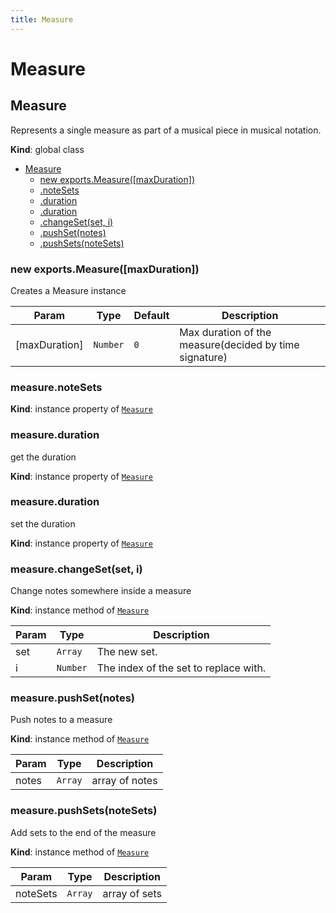 ```yaml
---
title: Measure
---
```


# Measure

<a name="Measure"></a>

## Measure
Represents a single measure as part of a musical piece in musical notation.

**Kind**: global class  

* [Measure](#Measure)
    * [new exports.Measure([maxDuration])](#new_Measure_new)
    * [.noteSets](#Measure+noteSets)
    * [.duration](#Measure+duration)
    * [.duration](#Measure+duration)
    * [.changeSet(set, i)](#Measure+changeSet)
    * [.pushSet(notes)](#Measure+pushSet)
    * [.pushSets(noteSets)](#Measure+pushSets)

<a name="new_Measure_new"></a>

### new exports.Measure([maxDuration])
Creates a Measure instance


| Param | Type | Default | Description |
| --- | --- | --- | --- |
| [maxDuration] | <code>Number</code> | <code>0</code> | Max duration of the measure(decided by time signature) |

<a name="Measure+noteSets"></a>

### measure.noteSets
**Kind**: instance property of [<code>Measure</code>](#Measure)  
<a name="Measure+duration"></a>

### measure.duration
get the duration

**Kind**: instance property of [<code>Measure</code>](#Measure)  
<a name="Measure+duration"></a>

### measure.duration
set the duration

**Kind**: instance property of [<code>Measure</code>](#Measure)  
<a name="Measure+changeSet"></a>

### measure.changeSet(set, i)
Change notes somewhere inside a measure

**Kind**: instance method of [<code>Measure</code>](#Measure)  

| Param | Type | Description |
| --- | --- | --- |
| set | <code>Array</code> | The new set. |
| i | <code>Number</code> | The index of the set to replace with. |

<a name="Measure+pushSet"></a>

### measure.pushSet(notes)
Push notes to a measure

**Kind**: instance method of [<code>Measure</code>](#Measure)  

| Param | Type | Description |
| --- | --- | --- |
| notes | <code>Array</code> | array of notes |

<a name="Measure+pushSets"></a>

### measure.pushSets(noteSets)
Add sets to the end of the measure

**Kind**: instance method of [<code>Measure</code>](#Measure)  

| Param | Type | Description |
| --- | --- | --- |
| noteSets | <code>Array</code> | array of sets |

